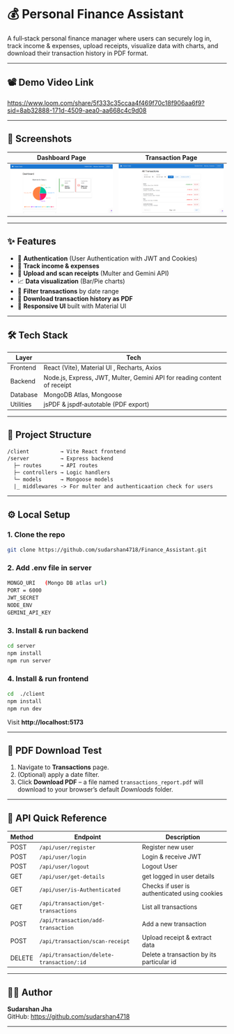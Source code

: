 # 💰 Personal Finance Assistant



A full‑stack personal finance manager where users can securely log in, track income & expenses, upload receipts, visualize data with charts, and download their transaction history in PDF format.

---

## 📽️ Demo Video Link


https://www.loom.com/share/5f333c35ccaa4f469f70c18f906aa6f9?sid=8ab32888-171d-4509-aea0-aa668c4c9d08

---

## 📸 Screenshots

| Dashboard Page | Transaction Page|
|----------------|-----------------|
| ![Dashboard](./client/public/Dashboard_pro.png) | ![PDF](./client/public/Transaction_pro.png) |

---

## ✨ Features

- 🔐 **Authentication** (User Authentication with JWT and Cookies)  
- 💸 **Track income & expenses**  
- 🧾 **Upload and scan receipts** (Multer and Gemini API)  
- 📈 **Data visualization** (Bar/Pie charts)  
- 📆 **Filter transactions** by date range  
- 📄 **Download transaction history as PDF**  
- 📱 **Responsive UI** built with Material UI

---

## 🛠 Tech Stack

| Layer     | Tech                                                          |
|-----------|---------------------------------------------------------------|
| Frontend  | React (Vite), Material UI , Recharts, Axios        |
| Backend   | Node.js, Express, JWT, Multer, Gemini API for reading content of receipt             |
| Database  | MongoDB Atlas, Mongoose                                       |
| Utilities | jsPDF & jspdf‑autotable (PDF export)                          |

---

## 📂 Project Structure

```text
/client          → Vite React frontend
/server          → Express backend
  ├─ routes      → API routes
  ├─ controllers → Logic handlers
  └─ models      → Mongoose models
  |_ middlewares -> For multer and authenticaation check for users
```

---

## ⚙️ Local Setup

### 1. Clone the repo

```bash
git clone https://github.com/sudarshan4718/Finance_Assistant.git
```
### 2. Add .env file in server

```bash
MONGO_URI   (Mongo DB atlas url)
PORT = 6000
JWT_SECRET
NODE_ENV
GEMINI_API_KEY 
```

### 3. Install & run backend

```bash
cd server
npm install
npm run server
```

### 4. Install & run frontend

```bash
cd  ./client
npm install
npm run dev
```

Visit **http://localhost:5173**

---

## 🧪 PDF Download Test

1. Navigate to **Transactions** page.  
2. (Optional) apply a date filter.  
3. Click **Download PDF** – a file named `transactions_report.pdf` will download to your browser’s default *Downloads* folder.

---

## 📄 API Quick Reference

| Method | Endpoint                               | Description                                  |
|--------|----------------------------------------|----------------------------------------------|
| POST   | `/api/user/register`                   | Register new user                            |
| POST   | `/api/user/login`                      | Login & receive JWT                          |
| POST   | `/api/user/logout`                     | Logout User                                  |
| GET    | `/api/user/get-details`                | get logged in user details                   |
| GET    | `/api/user/is-Authenticated`           | Checks if user is authenticated using cookies|             
| GET    | `/api/transaction/get-transactions`    | List all transactions                        |
| POST   | `/api/transaction/add-transaction`     | Add a new transaction                        |
| POST   | `/api/transaction/scan-receipt`        | Upload receipt & extract data                |
| DELETE | `/api/transaction/delete-transaction/:id`| Delete a transaction by its particular id  |

---

## 🧑‍💻 Author

**Sudarshan Jha**  
GitHub: <https://github.com/sudarshan4718>

---

